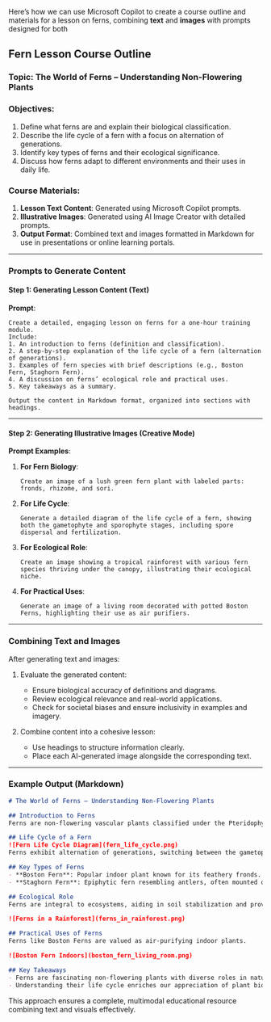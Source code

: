 Here’s how we can use Microsoft Copilot to create a course outline and materials for a lesson on ferns, combining **text** and **images** with prompts designed for both

## Fern Lesson Course Outline  

### **Topic**: The World of Ferns – Understanding Non-Flowering Plants  

### **Objectives**:  
1. Define what ferns are and explain their biological classification.  
2. Describe the life cycle of a fern with a focus on alternation of generations.  
3. Identify key types of ferns and their ecological significance.  
4. Discuss how ferns adapt to different environments and their uses in daily life.  

### **Course Materials**:  
1. **Lesson Text Content**: Generated using Microsoft Copilot prompts.  
2. **Illustrative Images**: Generated using AI Image Creator with detailed prompts.  
3. **Output Format**: Combined text and images formatted in Markdown for use in presentations or online learning portals.

---

### Prompts to Generate Content  

#### **Step 1: Generating Lesson Content (Text)**  

**Prompt**:  
```
Create a detailed, engaging lesson on ferns for a one-hour training module.  
Include:  
1. An introduction to ferns (definition and classification).  
2. A step-by-step explanation of the life cycle of a fern (alternation of generations).  
3. Examples of fern species with brief descriptions (e.g., Boston Fern, Staghorn Fern).  
4. A discussion on ferns’ ecological role and practical uses.  
5. Key takeaways as a summary.  

Output the content in Markdown format, organized into sections with headings.  
```  

---

#### **Step 2: Generating Illustrative Images (Creative Mode)**  

**Prompt Examples**:  
1. **For Fern Biology**:  
   ```
   Create an image of a lush green fern plant with labeled parts: fronds, rhizome, and sori.  
   ```  

2. **For Life Cycle**:  
   ```
   Generate a detailed diagram of the life cycle of a fern, showing both the gametophyte and sporophyte stages, including spore dispersal and fertilization.  
   ```  

3. **For Ecological Role**:  
   ```
   Create an image showing a tropical rainforest with various fern species thriving under the canopy, illustrating their ecological niche.  
   ```  

4. **For Practical Uses**:  
   ```
   Generate an image of a living room decorated with potted Boston Ferns, highlighting their use as air purifiers.  
   ```  

---

### **Combining Text and Images**  

After generating text and images:  

1. Evaluate the generated content:  
   - Ensure biological accuracy of definitions and diagrams.  
   - Review ecological relevance and real-world applications.  
   - Check for societal biases and ensure inclusivity in examples and imagery.  

2. Combine content into a cohesive lesson:  
   - Use headings to structure information clearly.  
   - Place each AI-generated image alongside the corresponding text.  

---

### **Example Output (Markdown)**  

```markdown
# The World of Ferns – Understanding Non-Flowering Plants  

## Introduction to Ferns  
Ferns are non-flowering vascular plants classified under the Pteridophyta division. They reproduce via spores instead of seeds and thrive in diverse environments.  

## Life Cycle of a Fern  
![Fern Life Cycle Diagram](fern_life_cycle.png)  
Ferns exhibit alternation of generations, switching between the gametophyte and sporophyte stages...  

## Key Types of Ferns  
- **Boston Fern**: Popular indoor plant known for its feathery fronds.  
- **Staghorn Fern**: Epiphytic fern resembling antlers, often mounted on walls.  

## Ecological Role  
Ferns are integral to ecosystems, aiding in soil stabilization and providing habitat for small animals.  

![Ferns in a Rainforest](ferns_in_rainforest.png)  

## Practical Uses of Ferns  
Ferns like Boston Ferns are valued as air-purifying indoor plants.  

![Boston Fern Indoors](boston_fern_living_room.png)  

## Key Takeaways  
- Ferns are fascinating non-flowering plants with diverse roles in nature and daily life.  
- Understanding their life cycle enriches our appreciation of plant biology.  
```  

This approach ensures a complete, multimodal educational resource combining text and visuals effectively. 